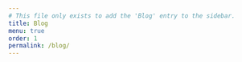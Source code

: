 ```yaml
---
# This file only exists to add the 'Blog' entry to the sidebar.
title: Blog
menu: true
order: 1
permalink: /blog/
---
```

